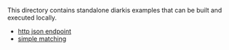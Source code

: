 This directory contains standalone diarkis examples that can be built
and executed locally.

- [http json endpoint](./http/json-endpoint/README.md)
- [simple matching](./matching/simple/README.md)
